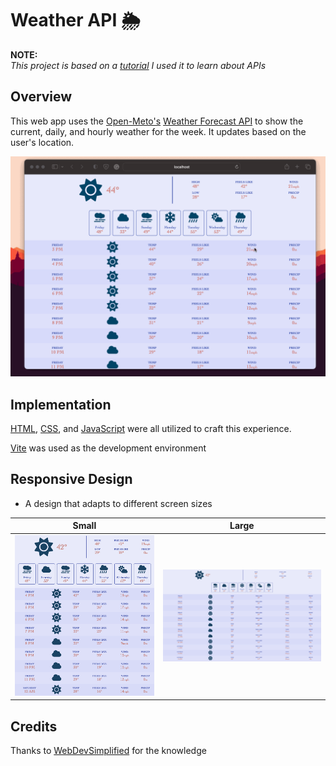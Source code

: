 # Weather API 🌦️
**NOTE:**  
*This project is based on a [tutorial](https://www.youtube.com/watch?v=w0VEOghdMpQ) I used it to learn about APIs*
 
## Overview
This web app uses the [Open-Meto's](https://open-meteo.com/) [Weather Forecast API](https://open-meteo.com/en/docs) to show the current, daily, and hourly weather for the week. It updates based on the user's location.

<p align="center">
  <img src="./extras/weatherapi.gif" />
</p>

## Implementation
[HTML](https://en.wikipedia.org/wiki/HTML), [CSS](https://en.wikipedia.org/wiki/CSS), and [JavaScript](https://en.wikipedia.org/wiki/JavaScript) were all utilized to craft this experience.

[Vite](https://vitejs.dev/) was used as the development environment 

## Responsive Design
- A design that adapts to different screen sizes

Small            |  Large
:-------------------------:|:-------------------------:
![](./extras/small.png)  |  ![](./extras/large.png)

## Credits
Thanks to [WebDevSimplified](https://www.youtube.com/@WebDevSimplified/featured) for the knowledge 
